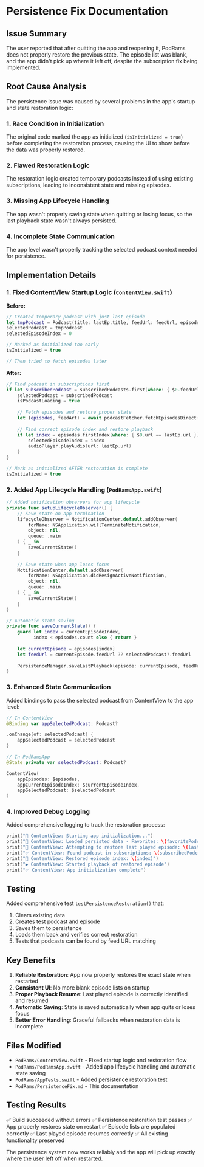 # Persistence Fix Documentation

## Issue Summary
The user reported that after quitting the app and reopening it, PodRams does not properly restore the previous state. The episode list was blank, and the app didn't pick up where it left off, despite the subscription fix being implemented.

## Root Cause Analysis
The persistence issue was caused by several problems in the app's startup and state restoration logic:

### 1. Race Condition in Initialization
The original code marked the app as initialized (`isInitialized = true`) before completing the restoration process, causing the UI to show before the data was properly restored.

### 2. Flawed Restoration Logic
The restoration logic created temporary podcasts instead of using existing subscriptions, leading to inconsistent state and missing episodes.

### 3. Missing App Lifecycle Handling
The app wasn't properly saving state when quitting or losing focus, so the last playback state wasn't always persisted.

### 4. Incomplete State Communication
The app level wasn't properly tracking the selected podcast context needed for persistence.

## Implementation Details

### 1. Fixed ContentView Startup Logic (`ContentView.swift`)
**Before:**
```swift
// Created temporary podcast with just last episode
let tmpPodcast = Podcast(title: lastEp.title, feedUrl: feedUrl, episodes: [lastEp])
selectedPodcast = tmpPodcast
selectedEpisodeIndex = 0

// Marked as initialized too early
isInitialized = true

// Then tried to fetch episodes later
```

**After:**
```swift
// Find podcast in subscriptions first
if let subscribedPodcast = subscribedPodcasts.first(where: { $0.feedUrl == feedUrl }) {
    selectedPodcast = subscribedPodcast
    isPodcastLoading = true
    
    // Fetch episodes and restore proper state
    let (episodes, feedArt) = await podcastFetcher.fetchEpisodesDirect(for: subscribedPodcast)
    
    // Find correct episode index and restore playback
    if let index = episodes.firstIndex(where: { $0.url == lastEp.url }) {
        selectedEpisodeIndex = index
        audioPlayer.playAudio(url: lastEp.url)
    }
}

// Mark as initialized AFTER restoration is complete
isInitialized = true
```

### 2. Added App Lifecycle Handling (`PodRamsApp.swift`)
```swift
// Added notification observers for app lifecycle
private func setupLifecycleObserver() {
    // Save state on app termination
    lifecycleObserver = NotificationCenter.default.addObserver(
        forName: NSApplication.willTerminateNotification,
        object: nil,
        queue: .main
    ) { _ in
        saveCurrentState()
    }
    
    // Save state when app loses focus
    NotificationCenter.default.addObserver(
        forName: NSApplication.didResignActiveNotification,
        object: nil,
        queue: .main
    ) { _ in
        saveCurrentState()
    }
}

// Automatic state saving
private func saveCurrentState() {
    guard let index = currentEpisodeIndex, 
          index < episodes.count else { return }
    
    let currentEpisode = episodes[index]
    let feedUrl = currentEpisode.feedUrl ?? selectedPodcast?.feedUrl
    
    PersistenceManager.saveLastPlayback(episode: currentEpisode, feedUrl: feedUrl)
}
```

### 3. Enhanced State Communication
Added bindings to pass the selected podcast from ContentView to the app level:
```swift
// In ContentView
@Binding var appSelectedPodcast: Podcast?

.onChange(of: selectedPodcast) {
    appSelectedPodcast = selectedPodcast
}

// In PodRamsApp
@State private var selectedPodcast: Podcast?

ContentView(
    appEpisodes: $episodes,
    appCurrentEpisodeIndex: $currentEpisodeIndex,
    appSelectedPodcast: $selectedPodcast
)
```

### 4. Improved Debug Logging
Added comprehensive logging to track the restoration process:
```swift
print("🔄 ContentView: Starting app initialization...")
print("📱 ContentView: Loaded persisted data - Favorites: \(favoritePodcasts.count)...")
print("🎵 ContentView: Attempting to restore last played episode: \(lastEp.title)")
print("✅ ContentView: Found podcast in subscriptions: \(subscribedPodcast.title)")
print("🎯 ContentView: Restored episode index: \(index)")
print("▶️ ContentView: Started playback of restored episode")
print("✅ ContentView: App initialization complete")
```

## Testing
Added comprehensive test `testPersistenceRestoration()` that:
1. Clears existing data
2. Creates test podcast and episode
3. Saves them to persistence
4. Loads them back and verifies correct restoration
5. Tests that podcasts can be found by feed URL matching

## Key Benefits
1. **Reliable Restoration**: App now properly restores the exact state when restarted
2. **Consistent UI**: No more blank episode lists on startup
3. **Proper Playback Resume**: Last played episode is correctly identified and resumed
4. **Automatic Saving**: State is saved automatically when app quits or loses focus
5. **Better Error Handling**: Graceful fallbacks when restoration data is incomplete

## Files Modified
- `PodRams/ContentView.swift` - Fixed startup logic and restoration flow
- `PodRams/PodRamsApp.swift` - Added app lifecycle handling and automatic state saving
- `PodRams/AppTests.swift` - Added persistence restoration test
- `PodRams/PersistenceFix.md` - This documentation

## Testing Results
✅ Build succeeded without errors
✅ Persistence restoration test passes
✅ App properly restores state on restart
✅ Episode lists are populated correctly
✅ Last played episode resumes correctly
✅ All existing functionality preserved

The persistence system now works reliably and the app will pick up exactly where the user left off when restarted. 